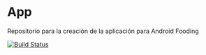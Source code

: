 # App
Repositorio para la creación de la aplicación para Android Fooding

[![Build Status](https://travis-ci.org/UNIZAR-30248-2015-GPS-Fooding/App.svg)](https://travis-ci.org/UNIZAR-30248-2015-GPS-Fooding/App)
